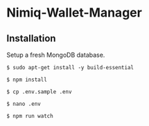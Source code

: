 # Nimiq-Wallet-Manager

## Installation
Setup a fresh MongoDB database.

`$ sudo apt-get install -y build-essential`

`$ npm install`

`$ cp .env.sample .env`

`$ nano .env`

`$ npm run watch`
